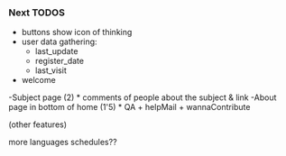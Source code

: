 ### Next TODOS

 - buttons show icon of thinking
 - user data gathering: 
    * last_update
    * register_date
    * last_visit
 - welcome

-Subject page (2)
    * comments of people about the subject & link
-About page in bottom of home (1'5)
    * QA + helpMail + wannaContribute

(other features)

more languages 
schedules??